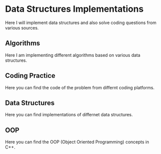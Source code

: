 # Data Structures Implementations
Here I will implement data structures and also solve coding questions from various sources.
## Algorithms
Here I am implementing different algorithms based on various data structures.
## Coding Practice
Here you can find the code of the problem from differnt coding platforms.
## Data Structures
Here you can find implementations of differnet data structures.
## OOP
Here you can find the OOP (Object Oriented Programming) concepts in C++.